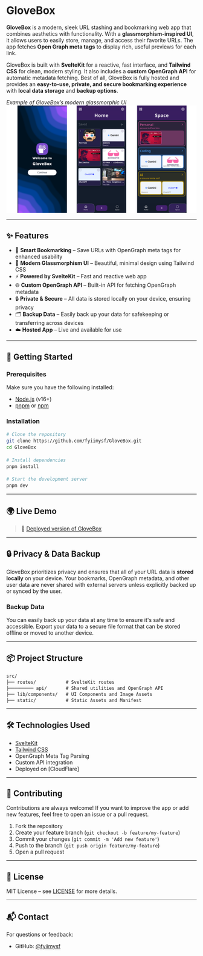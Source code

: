 
# GloveBox

**GloveBox** is a modern, sleek URL stashing and bookmarking web app that combines aesthetics with functionality. With a **glassmorphism-inspired UI**, it allows users to easily store, manage, and access their favorite URLs. The app fetches **Open Graph meta tags** to display rich, useful previews for each link.

GloveBox is built with **SvelteKit** for a reactive, fast interface, and **Tailwind CSS** for clean, modern styling. It also includes a **custom OpenGraph API** for automatic metadata fetching. Best of all, GloveBox is fully hosted and provides an **easy-to-use, private, and secure bookmarking experience** with **local data storage** and **backup options**.

*Example of GloveBox’s modern glassmorphic UI*
![screenshot-placeholder](https://github.com/fyiimysf/GloveBox/blob/main/static/screenshots/GloveBox_ss.png)

---

## ✨ Features

* 🔖 **Smart Bookmarking** – Save URLs with OpenGraph meta tags for enhanced usability
* 💎 **Modern Glassmorphism UI** – Beautiful, minimal design using Tailwind CSS
* ⚡ **Powered by SvelteKit** – Fast and reactive web app
* 🌐 **Custom OpenGraph API** – Built-in API for fetching OpenGraph metadata
* 🔒 **Private & Secure** – All data is stored locally on your device, ensuring privacy
* 🗂️ **Backup Data** – Easily back up your data for safekeeping or transferring across devices
* ☁️ **Hosted App** – Live and available for use

---

## 🚀 Getting Started

### Prerequisites

Make sure you have the following installed:

* [Node.js](https://nodejs.org/) (v16+)
* [pnpm](https://pnpm.io/) or [npm](https://www.npmjs.com/)

### Installation

```bash
# Clone the repository
git clone https://github.com/fyiimysf/GloveBox.git
cd GloveBox

# Install dependencies
pnpm install

# Start the development server
pnpm dev
```

---

## 🌍 Live Demo

> 🔗 [Deployed version of GloveBox](https://glovebox.pages.dev)

---

## 🔒 Privacy & Data Backup

GloveBox prioritizes privacy and ensures that all of your URL data is **stored locally** on your device. Your bookmarks, OpenGraph metadata, and other user data are never shared with external servers unless explicitly backed up or synced by the user.

### Backup Data

You can easily back up your data at any time to ensure it's safe and accessible. Export your data to a secure file format that can be stored offline or moved to another device.

---

## 📦 Project Structure

```
src/
├── routes/           # SvelteKit routes
├───────── api/       # Shared utilities and OpenGraph API
├── lib/components/   # UI Components and Image Assets
├── static/           # Static Assets and Manifest
```

---

## 🛠️ Technologies Used

* [SvelteKit](https://kit.svelte.dev/)
* [Tailwind CSS](https://tailwindcss.com/)
* OpenGraph Meta Tag Parsing
* Custom API integration
* Deployed on \[CloudFlare]

---

## 🤝 Contributing

Contributions are always welcome! If you want to improve the app or add new features, feel free to open an issue or a pull request.

1. Fork the repository
2. Create your feature branch (`git checkout -b feature/my-feature`)
3. Commit your changes (`git commit -m 'Add new feature'`)
4. Push to the branch (`git push origin feature/my-feature`)
5. Open a pull request

---

## 📄 License

MIT License – see [LICENSE](./LICENSE) for more details.

---

## 📬 Contact

For questions or feedback:

* GitHub: [@fyiimysf](https://github.com/fyiimysf)
